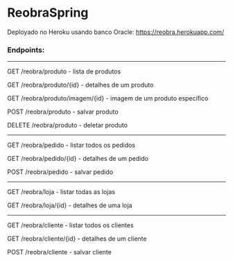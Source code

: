 # ReobraSpring

Deployado no Heroku usando banco Oracle: https://reobra.herokuapp.com/

### Endpoints:

---
GET /reobra/produto - lista de produtos

GET /reobra/produto/{id} - detalhes de um produto

GET /reobra/produto/imagem/{id} - imagem de um produto específico

POST /reobra/produto - salvar produto

DELETE /reobra/produto - deletar produto

---

GET /reobra/pedido - listar todos os pedidos

GET /reobra/pedido/{id} - detalhes de um pedido

POST /reobra/pedido - salvar pedido

----

GET /reobra/loja - listar todas as lojas

GET /reobra/loja/{id} - detalhes de uma loja

-----

GET /reobra/cliente - listar todos os clientes

GET /reobra/cliente/{id} - detalhes de um cliente

POST /reobra/cliente - salvar cliente